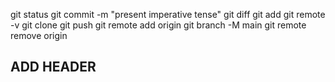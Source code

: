 git status
git commit -m "present imperative tense" 
git diff 
git add 
git remote -v
git clone 
git push
git remote add origin <ssh link>
git branch -M main 
git remote remove origin


## ADD HEADER